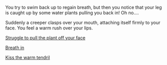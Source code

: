 You try to swim back up to regain breath,
but then you notice that your leg is caught up by some water plants pulling you back in! Oh no....

Suddenly a creeper clasps over your mouth, attaching itself firmly to your face.  You feel a warm rush over your lips.

[Struggle to pull the plant off your face](fight/fight.md)

[Breath in](breathe/breathe.md)

[Kiss the warm tendril](kiss/kiss.md)
 
